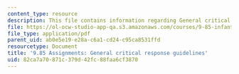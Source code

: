 ```yaml
---
content_type: resource
description: This file contains information regarding General critical response guidelines.
file: https://ol-ocw-studio-app-qa.s3.amazonaws.com/courses/9-85-infant-and-early-childhood-cognition-fall-2012/82ca7a70871c379d42fc88faa6cf3870_MIT9_85F12_cr_guidelines.pdf
file_type: application/pdf
parent_uid: ab0e5e19-e28a-c6a1-cd24-c95ca8531ffd
resourcetype: Document
title: '9.85 Assignments: General critical response guidelines'
uid: 82ca7a70-871c-379d-42fc-88faa6cf3870
---
```

